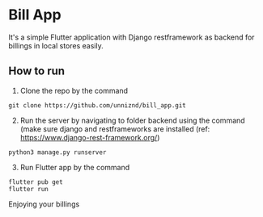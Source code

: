 # Bill App

It's a simple Flutter application with Django restframework as backend for billings in local stores easily.


## How to run

1) Clone the repo by the command

``` 
git clone https://github.com/unniznd/bill_app.git
```

2) Run the server by navigating to folder backend using the command (make sure django and restframeworks are installed (ref: https://www.django-rest-framework.org/)

```
python3 manage.py runserver
```

3) Run Flutter app by the command

``` 
flutter pub get
flutter run
```


Enjoying your billings
